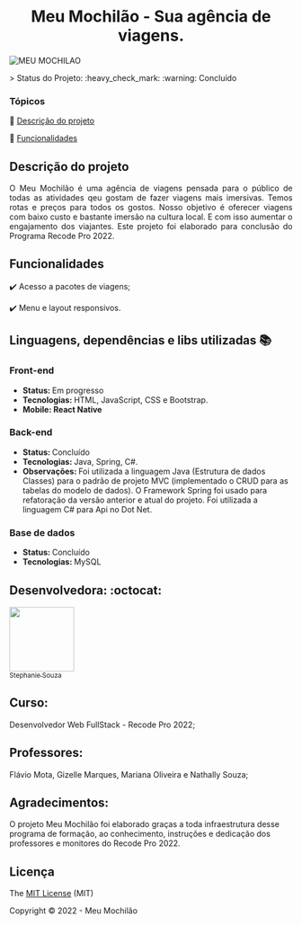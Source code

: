 <div align="center">
    <h1>Meu Mochilão - Sua agência de viagens.</h1>

</div>


![MEU MOCHILAO](https://user-images.githubusercontent.com/108074809/203996951-cceb391d-8e75-4f28-8df1-422d2f5b2ebb.png)

<div>




</div>
> Status do Projeto: :heavy_check_mark: :warning: Concluído

### Tópicos 

:small_blue_diamond: [Descrição do projeto](#descrição-do-projeto)

:small_blue_diamond: [Funcionalidades](#funcionalidades)


## Descrição do projeto 

<p align="justify">
O Meu Mochilão é uma agência de viagens pensada para o público de todas as atividades qeu gostam de fazer viagens mais imersivas. Temos rotas e preços para todos os gostos.
Nosso objetivo é oferecer viagens com baixo custo e bastante imersão na cultura local. E com isso aumentar o engajamento dos viajantes.
Este projeto foi elaborado para conclusão do Programa Recode Pro 2022. 

</p>

## Funcionalidades

:heavy_check_mark: Acesso a pacotes de viagens;  

:heavy_check_mark: Menu e layout responsivos.  


## Linguagens, dependências e libs utilizadas :books:

<h3>Front-end</h3>
<ul>
    <li><b>Status: </b>Em progresso</li>
    <li><b>Tecnologias: </b>HTML, JavaScript, CSS e Bootstrap.</li>
    <li><b>Mobile: React Native</b></li>
</ul>
<h3>Back-end</h3>

<ul>
    <li><b>Status: </b>Concluído</li>   
    <li><b>Tecnologias: </b>Java, Spring, C#.</li>
    <li><b>Observações: </b> Foi utilizada a linguagem Java (Estrutura de dados Classes) para o padrão de projeto MVC (implementado o CRUD para as tabelas do modelo de dados). O Framework Spring  foi usado para refatoração da versão anterior e atual do projeto. Foi utilizada a linguagem C# para Api no Dot Net.</li>
</ul>
<h3>Base de dados</h3>
<ul>
    <li><b>Status: </b>Concluído</li>
    <li><b>Tecnologias: </b>MySQL</li>
</ul>


## Desenvolvedora: :octocat:


[<img src="https://github.com/tesouzas.png" width=115><br><sub>Stephanie Souza</sub>](https://github.com/tesouzas)  <br> 


<h2>Curso:</h2> Desenvolvedor Web FullStack - Recode Pro 2022;

<h2>Professores:</h2> Flávio Mota, Gizelle Marques, Mariana Oliveira e Nathally Souza; <br>

<p align="justify">
<h2>Agradecimentos:</h2> O projeto Meu Mochilão foi elaborado graças a toda infraestrutura desse programa de formação, ao conhecimento, instruções e dedicação dos professores e monitores do Recode Pro 2022. </p>

## Licença 

The [MIT License]() (MIT)

Copyright :copyright: 2022 - Meu Mochilão
